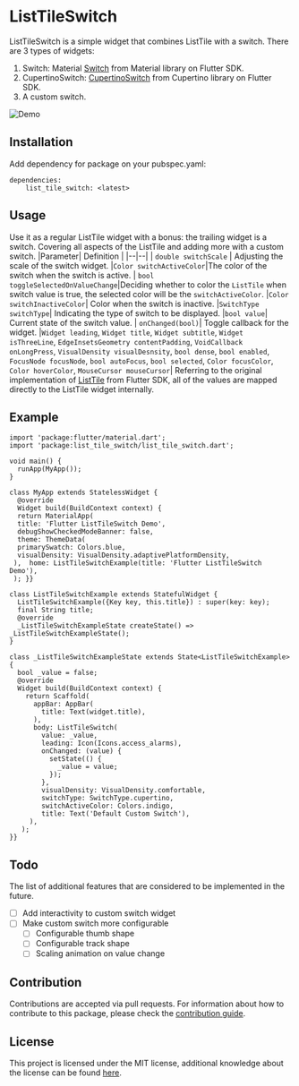 

# ListTileSwitch


ListTileSwitch is a simple widget that combines ListTile with a switch. There are 3 types of widgets:

1.  Switch: Material [Switch](https://api.flutter.dev/flutter/material/Switch-class.html) from Material library on Flutter SDK.
2.  CupertinoSwitch: [CupertinoSwitch](https://api.flutter.dev/flutter/cupertino/CupertinoSwitch-class.html) from Cupertino library on Flutter SDK.
3.  A custom switch.


![Demo](https://media.giphy.com/media/Za2kR21CTTTEilmPnY/giphy.gif)
## Installation
Add dependency for package on your pubspec.yaml:

    dependencies:
	    list_tile_switch: <latest>

## Usage
Use it as a regular ListTile widget with a bonus: the trailing widget is a switch. Covering all aspects of the ListTile and adding more with a custom switch.
|Parameter| Definition  |
|--|--|
| `double switchScale` | Adjusting the scale of the switch widget.
|`Color switchActiveColor`|The color of the switch when the switch is active.
| `bool toggleSelectedOnValueChange`|Deciding whether to color the `ListTile` when switch value is true, the selected color will be the `switchActiveColor`.
|`Color switchInactiveColor`| Color when the switch is inactive.
|`SwitchType switchType`| Indicating the type of switch to be displayed.
|`bool value`| Current state of the switch value.
| `onChanged(bool)`| Toggle callback for the widget.
|`Widget leading`, `Widget title`, `Widget subtitle`, `Widget isThreeLine`, `EdgeInsetsGeometry contentPadding`, `VoidCallback onLongPress`, `VisualDensity visualDesnsity`, `bool dense`, `bool enabled`, `FocusNode focusNode`, `bool autoFocus`, `bool selected`, `Color focusColor`, `Color hoverColor`, `MouseCursor mouseCursor`| Referring to the original implementation of [ListTile](https://api.flutter.dev/flutter/material/ListTile-class.html) from Flutter SDK, all of the values are mapped directly to the ListTile widget internally.

## Example

    import 'package:flutter/material.dart';  
    import 'package:list_tile_switch/list_tile_switch.dart';  
      
    void main() {  
      runApp(MyApp());  
    }  
      
    class MyApp extends StatelessWidget {  
      @override  
      Widget build(BuildContext context) {  
      return MaterialApp(  
      title: 'Flutter ListTileSwitch Demo',  
      debugShowCheckedModeBanner: false,  
      theme: ThemeData(  
      primarySwatch: Colors.blue,  
      visualDensity: VisualDensity.adaptivePlatformDensity,  
     ),  home: ListTileSwitchExample(title: 'Flutter ListTileSwitch Demo'),  
     ); }}  
      
    class ListTileSwitchExample extends StatefulWidget {  
      ListTileSwitchExample({Key key, this.title}) : super(key: key);  
      final String title;  
      @override  
      _ListTileSwitchExampleState createState() => _ListTileSwitchExampleState();  
    }  
      
    class _ListTileSwitchExampleState extends State<ListTileSwitchExample> {  
      bool _value = false;  
      @override  
      Widget build(BuildContext context) {  
	    return Scaffold(  
		  appBar: AppBar(  
			title: Text(widget.title),  
		  ),
		  body: ListTileSwitch(  
		    value: _value,  
			leading: Icon(Icons.access_alarms),  
			onChanged: (value) {  
			  setState(() {  
				_value = value;  
			  });
			},
			visualDensity: VisualDensity.comfortable,
			switchType: SwitchType.cupertino,
			switchActiveColor: Colors.indigo,  
			title: Text('Default Custom Switch'),  
		 ),
	   );
	}}

## Todo
The list of additional features that are considered to be implemented in the future.

 - [ ] Add interactivity to custom switch widget
 - [ ] Make custom switch more configurable
	 - [ ] Configurable thumb shape
	 - [ ] Configurable track shape
	 - [ ] Scaling animation on value change

## Contribution
Contributions are accepted via pull requests. For information about how to contribute to this package, please check the [contribution guide](https://github.com/firatcetiner/list_tile_switch/blob/master/CONTRIBUTION.md).

## License
This project is licensed under the MIT license, additional knowledge about the license can be found [here](https://github.com/firatcetiner/list_tile_switch/blob/master/LICENSE).




